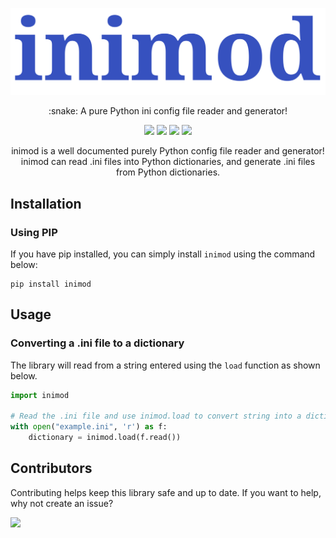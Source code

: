 <p align="center">
    <img src=".github/inimod-logo.png" alt="inimod logo">
</p>

<p align="center">
    :snake: A pure Python ini config file reader and generator!
</p>

<p align="center">
<a href="./LICENSE.md"><img src="https://img.shields.io/badge/license-MIT-blue.svg"></a>
<a href="https://github.com/hrszpuk"><img src="https://img.shields.io/github/followers/hrszpuk?style=social"></a>
<a href="https://twitter.com/hrszpuk"><img src="https://img.shields.io/twitter/follow/hrszpuk?style=social"></a>
<a href="https://github.com/hrszpuk/inimod/issues"><img src="https://img.shields.io/github/issues/hrszpuk/inimod"></a>
</p>

<p align="center">
    inimod is a well documented purely Python config file reader and generator!<br>
    inimod can read .ini files into Python dictionaries, and generate .ini files from Python dictionaries.
</p>

## Installation

### Using PIP
If you have pip installed, you can simply install `inimod` using the command below:
``` 
pip install inimod
```

## Usage

### Converting a .ini file to a dictionary
The library will read from a string entered using the `load` function as shown below.

```py
import inimod 

# Read the .ini file and use inimod.load to convert string into a dictionary
with open("example.ini", 'r') as f:
    dictionary = inimod.load(f.read())
```


## Contributors
Contributing helps keep this library safe and up to date. 
If you want to help, why not create an issue?

<a href="https://github.com/hrszpuk/inimod/graphs/contributors">
  <img src="https://contrib.rocks/image?repo=hrszpuk/inimod" />
</a>
